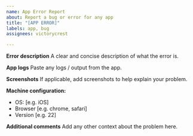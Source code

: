 ```yaml
---
name: App Error Report
about: Report a bug or error for any app
title: "[APP ERROR]"
labels: app, bug
assignees: victorycrest

---
```


**Error description**
A clear and concise description of what the error is.

**App logs**
Paste any logs / output from the app.

**Screenshots**
If applicable, add screenshots to help explain your problem.

**Machine configuration:**
 - OS: [e.g. iOS]
 - Browser [e.g. chrome, safari]
 - Version [e.g. 22]

**Additional comments**
Add any other context about the problem here.
